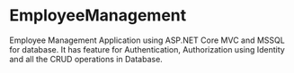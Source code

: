 # EmployeeManagement
Employee Management Application using ASP.NET Core MVC and MSSQL for database. It has feature for Authentication, Authorization using Identity and all the CRUD operations in Database.
